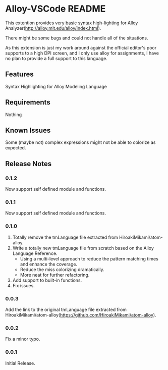 # Alloy-VSCode README
This extention provides very basic syntax high-lighting for Alloy Analyzer(http://alloy.mit.edu/alloy/index.html).

There might be some bugs and could not handle all of the situations.

As this extension is just my work around against the official editor's poor supports to a high DPI screen, and I only use alloy for assignments, I have no plan to provide a full support to this language.


## Features

Syntax Highlighting for Alloy Modeling Language

## Requirements

Nothing

## Known Issues

Some (maybe not) complex expressions might not be able to colorize as expected.

## Release Notes

### 0.1.2

Now support self defined module and functions.

### 0.1.1

Now support self defined module and functions.

### 0.1.0

1. Totally remove the tmLanguage file extracted from HiroakiMikami/atom-alloy.
2. Write a totally new tmLanguage file from scratch based on the Alloy Language Reference.
    * Using a multi-level approach to reduce the pattern matching times and enhance the coverage. 
    * Reduce the miss colorizing dramatically.
    * More neat for further refactoring.
3. Add support to built-in functions.
4. Fix issues.

### 0.0.3

Add the link to the original tmLanguage file extracted from HiroakiMikami/atom-alloy(https://github.com/HiroakiMikami/atom-alloy).

### 0.0.2

Fix a minor typo.

### 0.0.1

Initial Release.
